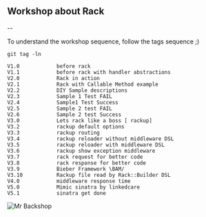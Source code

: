 ## Workshop about Rack
--

To understand the workshop sequence, follow the tags sequence ;)

````
git tag -ln

V1.0            before rack
V1.1            before rack with handler abstractions
V2.0            Rack in action
V2.1            Rack with Callable Method example
V2.2            DIY Sample descriptions
V2.3            Sample 1 Test FAIL
V2.4            Sample1 Test Success
V2.5            Sample 2 test FAIL
V2.6            Sample 2 test Success
V3.0            Lets rack like a boss [ rackup]
V3.2            rackup default options
V3.3            rackup routing
V3.4            rackup reloader without middleware DSL
V3.5            rackup reloader with middleware DSL
V3.6            rackup show exception middleware
V3.7            rack request for better code
V3.8            rack response for better code
V3.9            Bieber Framework \BAM/
V3.10           Rackup file read by Rack::Builder DSL
V4.0            middleware response time
V5.0            Mimic sinatra by linkedcare
V5.1            sinatra get done

````

![Mr Backshop](https://dl.dropboxusercontent.com/u/15023320/backshop_linkedcare_rack.png)
